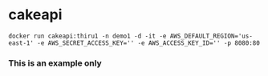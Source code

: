 # cakeapi

    docker run cakeapi:thiru1 -n demo1 -d -it -e AWS_DEFAULT_REGION='us-east-1' -e AWS_SECRET_ACCESS_KEY='' -e AWS_ACCESS_KEY_ID='' -p 8080:80

### This is an example only